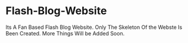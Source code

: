 # Flash-Blog-Website
Its A Fan Based Flash Blog Website. 
Only The Skeleton Of the Webste Is Been Created. 
More Things Will be Added Soon. 
